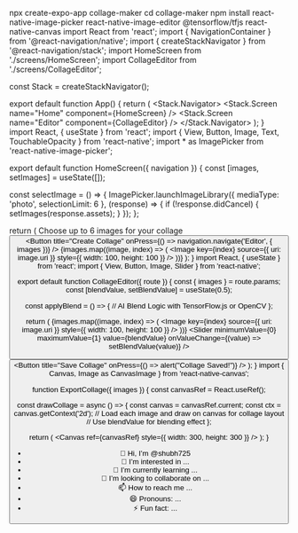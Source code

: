 npx create-expo-app collage-maker
cd collage-maker
npm install react-native-image-picker react-native-image-editor @tensorflow/tfjs react-native-canvas
import React from 'react';
import { NavigationContainer } from '@react-navigation/native';
import { createStackNavigator } from '@react-navigation/stack';
import HomeScreen from './screens/HomeScreen';
import CollageEditor from './screens/CollageEditor';

const Stack = createStackNavigator();

export default function App() {
  return (
    <NavigationContainer>
      <Stack.Navigator>
        <Stack.Screen name="Home" component={HomeScreen} />
        <Stack.Screen name="Editor" component={CollageEditor} />
      </Stack.Navigator>
    </NavigationContainer>
  );
}
import React, { useState } from 'react';
import { View, Button, Image, Text, TouchableOpacity } from 'react-native';
import * as ImagePicker from 'react-native-image-picker';

export default function HomeScreen({ navigation }) {
  const [images, setImages] = useState([]);

  const selectImage = () => {
    ImagePicker.launchImageLibrary({ mediaType: 'photo', selectionLimit: 6 }, (response) => {
      if (!response.didCancel) {
        setImages(response.assets);
      }
    });
  };

  return (
    <View>
      <Text>Choose up to 6 images for your collage</Text>
      <Button title="Select Images" onPress={selectImage} />
      <Button title="Create Collage" onPress={() => navigation.navigate('Editor', { images })} />
      {images.map((image, index) => (
        <Image key={index} source={{ uri: image.uri }} style={{ width: 100, height: 100 }} />
      ))}
    </View>
  );
}
import React, { useState } from 'react';
import { View, Button, Image, Slider } from 'react-native';

export default function CollageEditor({ route }) {
  const { images } = route.params;
  const [blendValue, setBlendValue] = useState(0.5);

  const applyBlend = () => {
    // AI Blend Logic with TensorFlow.js or OpenCV
  };

  return (
    <View>
      <View>
        {images.map((image, index) => (
          <Image key={index} source={{ uri: image.uri }} style={{ width: 100, height: 100 }} />
        ))}
      </View>
      <Slider
        minimumValue={0}
        maximumValue={1}
        value={blendValue}
        onValueChange={(value) => setBlendValue(value)}
      />
      <Button title="Apply Blend" onPress={applyBlend} />
      <Button title="Save Collage" onPress={() => alert("Collage Saved!")} />
    </View>
  );
}
import { Canvas, Image as CanvasImage } from 'react-native-canvas';

function ExportCollage({ images }) {
  const canvasRef = React.useRef();

  const drawCollage = async () => {
    const canvas = canvasRef.current;
    const ctx = canvas.getContext('2d');
    // Load each image and draw on canvas for collage layout
    // Use blendValue for blending effect
  };

  return (
    <Canvas ref={canvasRef} style={{ width: 300, height: 300 }} />
  );
}
- 👋 Hi, I’m @shubh725
- 👀 I’m interested in ...
- 🌱 I’m currently learning ...
- 💞️ I’m looking to collaborate on ...
- 📫 How to reach me ...
- 😄 Pronouns: ...
- ⚡ Fun fact: ...

<!---
shubh725/shubh725 is a ✨ special ✨ repository because its `README.md` (this file) appears on your GitHub profile.
You can click the Preview link to take a look at your changes.
--->
